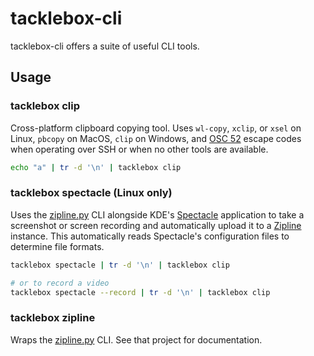 # tacklebox-cli

tacklebox-cli offers a suite of useful CLI tools.

## Usage

### tacklebox clip

Cross-platform clipboard copying tool. Uses `wl-copy`, `xclip`, or `xsel` on Linux, `pbcopy` on MacOS, `clip` on Windows, and [OSC 52](https://www.reddit.com/r/vim/comments/k1ydpn/a_guide_on_how_to_copy_text_from_anywhere/) escape codes when operating over SSH or when no other tools are available.

```bash
echo "a" | tr -d '\n' | tacklebox clip
```

### tacklebox spectacle (Linux only)

Uses the [zipline.py](https://pypi.org/project/zipline-py/) CLI alongside KDE's [Spectacle](https://invent.kde.org/plasma/spectacle) application to take a screenshot or screen recording and automatically upload it to a [Zipline](https://github.com/diced/zipline) instance. This automatically reads Spectacle's configuration files to determine file formats.

```bash
tacklebox spectacle | tr -d '\n' | tacklebox clip

# or to record a video
tacklebox spectacle --record | tr -d '\n' | tacklebox clip
```

### tacklebox zipline

Wraps the [zipline.py](https://pypi.org/project/zipline-py/) CLI. See that project for documentation.
